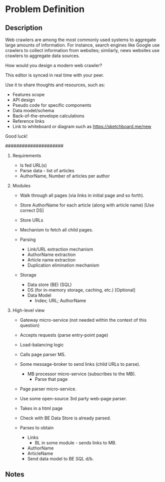 # Problem Definition

## Description

Web crawlers are among the most commonly used systems to aggregate large amounts of information. For instance, search engines like Google use crawlers to collect information from websites; similarly, news websites use crawlers to aggregate data sources.

How would you design a modern web crawler?

This editor is synced in real time with your peer.

Use it to share thoughts and resources, such as:

- Features scope
- API design
- Pseudo code for specific components
- Data model/schema
- Back-of-the-envelope calculations
- Reference links
- Link to whiteboard or diagram such as https://sketchboard.me/new

Good luck!

#####################

1. Requirements

    - Is fed URL(s)
    - Parse data - list of articles
    - AuthorName, Number of articles per author

1. Modules

    - Walk through all pages (via links in initial page and so forth).
    - Store AuthorName for each article (along with article name) [Use correct DS]
    - Store URLs
    - Mechanism to fetch all child pages.

    - Parsing
      - Link/URL extraction mechanism
      - AuthorName extraction
      - Article name extraction
      - Duplication elimination mechanism

    - Storage
      - Data store (BE) (SQL)
      - DS (for in-memory storage, caching, etc.) [Optional] 
      - Data Model
        - Index; URL; AuthorName

1. High-level view

    - Gateway micro-service (not needed within the context of this question)
    - Accepts requests (parse entry-point page)
    - Load-balancing logic
    - Calls page parser MS.

    - Some message-broker to send links (child URLs to parse).
      - MB processor micro-service (subscribes to the MB).
        - Parse that page

    - Page parser micro-service.
    - Use some open-source 3rd party web-page parser.
    - Takes in a html page
    - Check with BE Data Store is already parsed.
    - Parses to obtain
        - Links
          - BL in some module - sends links to MB.
        - AuthorName
        - ArticleName
        - Send data model to BE SQL d/b.

## Notes